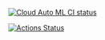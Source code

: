 <a href="https://github.com/bera5186/Cloud-AutoML-FrontEnd/actions"><img alt="Cloud Auto ML CI status" src="https://github.com/bera5186/Cloud-AutoML-FrontEnd/workflows/CI-Pipeline/badge.svg"></a>

[![Actions Status](https://github.com/bera5186/Cloud-AutoML-FrontEnd/workflows/Build-and-Deploy/badge.svg)](https://github.com/bera5186/Cloud-AutoML-FrontEnd/actions)
